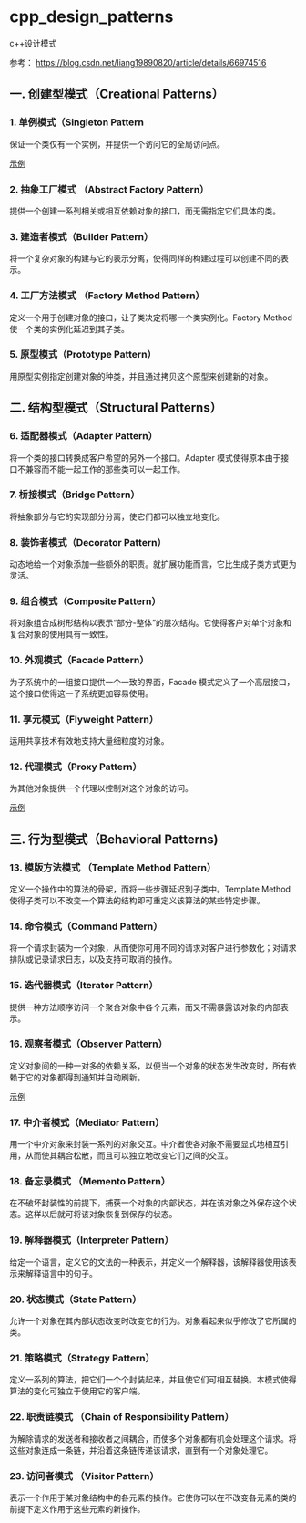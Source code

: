 # cpp_design_patterns
c++设计模式

参考： https://blog.csdn.net/liang19890820/article/details/66974516

## 一. 创建型模式（Creational Patterns）

### 1. 单例模式（Singleton Pattern

保证一个类仅有一个实例，并提供一个访问它的全局访问点。

[示例](https://github.com/tjy-cool/cpp_design_patterns/tree/master/%E5%8D%95%E4%BE%8B%E6%A8%A1%E5%BC%8F)

### 2. 抽象工厂模式 （Abstract Factory Pattern） 

提供一个创建一系列相关或相互依赖对象的接口，而无需指定它们具体的类。

### 3. 建造者模式（Builder Pattern） 

将一个复杂对象的构建与它的表示分离，使得同样的构建过程可以创建不同的表示。

### 4. 工厂方法模式 （Factory Method Pattern） 

定义一个用于创建对象的接口，让子类决定将哪一个类实例化。Factory Method 使一个类的实例化延迟到其子类。

### 5. 原型模式（Prototype Pattern）

用原型实例指定创建对象的种类，并且通过拷贝这个原型来创建新的对象。

## 二. 结构型模式（Structural Patterns）

### 6. 适配器模式（Adapter Pattern） 

将一个类的接口转换成客户希望的另外一个接口。Adapter 模式使得原本由于接口不兼容而不能一起工作的那些类可以一起工作。

### 7. 桥接模式（Bridge Pattern） 

将抽象部分与它的实现部分分离，使它们都可以独立地变化。

### 8. 装饰者模式（Decorator Pattern） 
动态地给一个对象添加一些额外的职责。就扩展功能而言，它比生成子类方式更为灵活。

### 9. 组合模式（Composite Pattern） 
将对象组合成树形结构以表示“部分-整体”的层次结构。它使得客户对单个对象和复合对象的使用具有一致性。

### 10. 外观模式（Facade Pattern） 
为子系统中的一组接口提供一个一致的界面，Facade 模式定义了一个高层接口，这个接口使得这一子系统更加容易使用。

### 11. 享元模式（Flyweight Pattern） 
运用共享技术有效地支持大量细粒度的对象。

### 12. 代理模式（Proxy Pattern） 
为其他对象提供一个代理以控制对这个对象的访问。

[示例](https://github.com/tjy-cool/cpp_design_patterns/tree/master/%E4%BB%A3%E7%90%86%E6%A8%A1%E5%BC%8F)

## 三. 行为型模式（Behavioral Patterns)

### 13. 模版方法模式 （Template Method Pattern） 
定义一个操作中的算法的骨架，而将一些步骤延迟到子类中。Template Method 使得子类可以不改变一个算法的结构即可重定义该算法的某些特定步骤。

### 14. 命令模式（Command Pattern） 
将一个请求封装为一个对象，从而使你可用不同的请求对客户进行参数化；对请求排队或记录请求日志，以及支持可取消的操作。

### 15. 迭代器模式（Iterator Pattern） 
提供一种方法顺序访问一个聚合对象中各个元素，而又不需暴露该对象的内部表示。

### 16. 观察者模式（Observer Pattern） 
定义对象间的一种一对多的依赖关系，以便当一个对象的状态发生改变时，所有依赖于它的对象都得到通知并自动刷新。

[示例](https://github.com/tjy-cool/cpp_design_patterns/tree/master/%E8%A7%82%E5%AF%9F%E8%80%85%E6%A8%A1%E5%BC%8F/%E6%96%B0%E9%97%BB%E8%AF%BB%E8%80%85)

### 17. 中介者模式（Mediator Pattern） 
用一个中介对象来封装一系列的对象交互。中介者使各对象不需要显式地相互引用，从而使其耦合松散，而且可以独立地改变它们之间的交互。

### 18. 备忘录模式 （Memento Pattern） 
在不破坏封装性的前提下，捕获一个对象的内部状态，并在该对象之外保存这个状态。这样以后就可将该对象恢复到保存的状态。

### 19. 解释器模式（Interpreter Pattern） 
给定一个语言，定义它的文法的一种表示，并定义一个解释器，该解释器使用该表示来解释语言中的句子。

### 20. 状态模式（State Pattern） 
允许一个对象在其内部状态改变时改变它的行为。对象看起来似乎修改了它所属的类。

### 21. 策略模式（Strategy Pattern） 
定义一系列的算法，把它们一个个封装起来，并且使它们可相互替换。本模式使得算法的变化可独立于使用它的客户端。

### 22. 职责链模式 （Chain of Responsibility Pattern） 
为解除请求的发送者和接收者之间耦合，而使多个对象都有机会处理这个请求。将这些对象连成一条链，并沿着这条链传递该请求，直到有一个对象处理它。

### 23. 访问者模式 （Visitor Pattern） 
表示一个作用于某对象结构中的各元素的操作。它使你可以在不改变各元素的类的前提下定义作用于这些元素的新操作。
